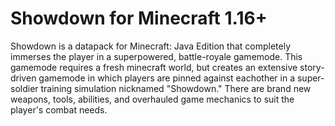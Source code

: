 # Showdown for Minecraft 1.16+
Showdown is a datapack for Minecraft: Java Edition that completely immerses the player in a superpowered, battle-royale gamemode. This gamemode requires a fresh minecraft world, but creates an extensive story-driven gamemode in which players are pinned against eachother in a super-soldier training simulation nicknamed "Showdown." There are brand new weapons, tools, abilities, and overhauled game mechanics to suit the player's combat needs.
